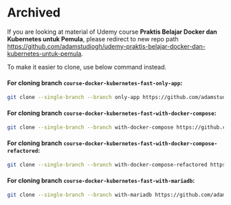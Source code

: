 # Archived

If you are looking at material of Udemy course **Praktis Belajar Docker dan Kubernetes untuk Pemula**, please redirect to new repo path https://github.com/adamstudiogh/udemy-praktis-belajar-docker-dan-kubernetes-untuk-pemula.

To make it easier to clone, use below command instead.

#### For cloning branch `course-docker-kubernetes-fast-only-app`:

```bash
git clone --single-branch --branch only-app https://github.com/adamstudiogh/udemy-praktis-belajar-docker-dan-kubernetes-untuk-pemula.git
```

#### For cloning branch `course-docker-kubernetes-fast-with-docker-compose`:

```bash
git clone --single-branch --branch with-docker-compose https://github.com/adamstudiogh/udemy-praktis-belajar-docker-dan-kubernetes-untuk-pemula.git
```

#### For cloning branch `course-docker-kubernetes-fast-with-docker-compose-refactored`:

```bash
git clone --single-branch --branch with-docker-compose-refactored https://github.com/adamstudiogh/udemy-praktis-belajar-docker-dan-kubernetes-untuk-pemula.git
```

#### For cloning branch `course-docker-kubernetes-fast-with-mariadb`:

```bash
git clone --single-branch --branch with-mariadb https://github.com/adamstudiogh/udemy-praktis-belajar-docker-dan-kubernetes-untuk-pemula.git
```
